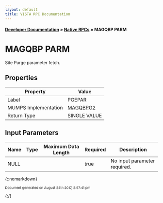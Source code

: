 ```yaml
---
layout: default
title: VISTA RPC Documentation
---
```


#### [Developer Documentation](../index) &#187; [Native RPCs](TableOfContents) &#187; MAGQBP PARM<br/>
# MAGQBP PARM

Site Purge parameter fetch.

## Properties

Property | Value
--- | ---
Label | PGEPAR
MUMPS Implementation | [MAGQBPG2](http://code.osehra.org/dox/Routine_MAGQBPG2_source.html)
Return Type | SINGLE VALUE


## Input Parameters

Name | Type | Maximum Data Length | Required | Description
--- | --- | --- | --- | ---
NULL |  |  | true | No input parameter required.



{::nomarkdown} <br/><p style="font-size: 11px">Document generated on August 24th 2017, 2:57:41 pm</p>{:/}